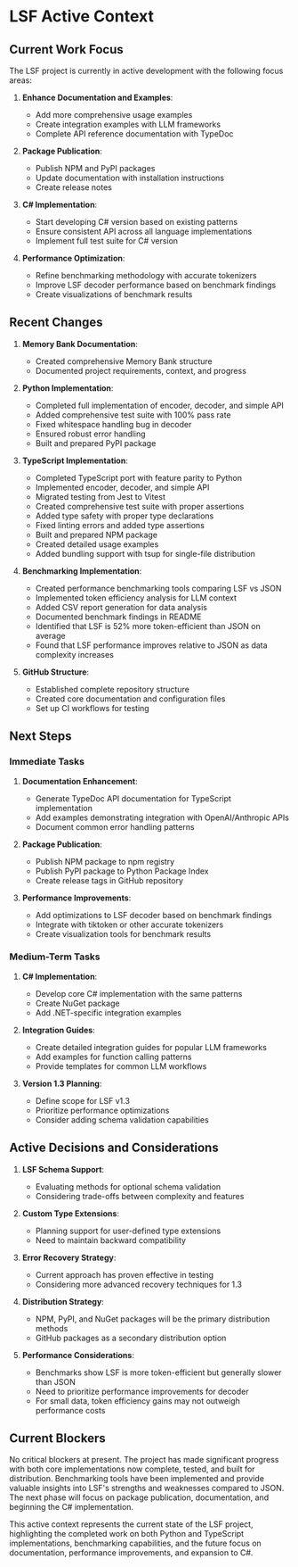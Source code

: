 # LSF Active Context

## Current Work Focus

The LSF project is currently in active development with the following focus areas:

1. **Enhance Documentation and Examples**:
   - Add more comprehensive usage examples
   - Create integration examples with LLM frameworks
   - Complete API reference documentation with TypeDoc

2. **Package Publication**:
   - Publish NPM and PyPI packages
   - Update documentation with installation instructions
   - Create release notes

3. **C# Implementation**:
   - Start developing C# version based on existing patterns
   - Ensure consistent API across all language implementations
   - Implement full test suite for C# version

4. **Performance Optimization**:
   - Refine benchmarking methodology with accurate tokenizers
   - Improve LSF decoder performance based on benchmark findings
   - Create visualizations of benchmark results

## Recent Changes

1. **Memory Bank Documentation**:
   - Created comprehensive Memory Bank structure
   - Documented project requirements, context, and progress

2. **Python Implementation**:
   - Completed full implementation of encoder, decoder, and simple API
   - Added comprehensive test suite with 100% pass rate
   - Fixed whitespace handling bug in decoder
   - Ensured robust error handling
   - Built and prepared PyPI package

3. **TypeScript Implementation**:
   - Completed TypeScript port with feature parity to Python
   - Implemented encoder, decoder, and simple API
   - Migrated testing from Jest to Vitest
   - Created comprehensive test suite with proper assertions
   - Added type safety with proper type declarations
   - Fixed linting errors and added type assertions
   - Built and prepared NPM package
   - Created detailed usage examples
   - Added bundling support with tsup for single-file distribution

4. **Benchmarking Implementation**:
   - Created performance benchmarking tools comparing LSF vs JSON
   - Implemented token efficiency analysis for LLM context
   - Added CSV report generation for data analysis
   - Documented benchmark findings in README
   - Identified that LSF is 52% more token-efficient than JSON on average
   - Found that LSF performance improves relative to JSON as data complexity increases

5. **GitHub Structure**:
   - Established complete repository structure
   - Created core documentation and configuration files
   - Set up CI workflows for testing

## Next Steps

### Immediate Tasks

1. **Documentation Enhancement**:
   - Generate TypeDoc API documentation for TypeScript implementation
   - Add examples demonstrating integration with OpenAI/Anthropic APIs
   - Document common error handling patterns

2. **Package Publication**:
   - Publish NPM package to npm registry
   - Publish PyPI package to Python Package Index
   - Create release tags in GitHub repository

3. **Performance Improvements**:
   - Add optimizations to LSF decoder based on benchmark findings
   - Integrate with tiktoken or other accurate tokenizers
   - Create visualization tools for benchmark results

### Medium-Term Tasks

1. **C# Implementation**:
   - Develop core C# implementation with the same patterns
   - Create NuGet package
   - Add .NET-specific integration examples

2. **Integration Guides**:
   - Create detailed integration guides for popular LLM frameworks
   - Add examples for function calling patterns
   - Provide templates for common LLM workflows

3. **Version 1.3 Planning**:
   - Define scope for LSF v1.3
   - Prioritize performance optimizations
   - Consider adding schema validation capabilities

## Active Decisions and Considerations

1. **LSF Schema Support**:
   - Evaluating methods for optional schema validation
   - Considering trade-offs between complexity and features

2. **Custom Type Extensions**:
   - Planning support for user-defined type extensions
   - Need to maintain backward compatibility

3. **Error Recovery Strategy**:
   - Current approach has proven effective in testing
   - Considering more advanced recovery techniques for 1.3

4. **Distribution Strategy**:
   - NPM, PyPI, and NuGet packages will be the primary distribution methods
   - GitHub packages as a secondary distribution option

5. **Performance Considerations**:
   - Benchmarks show LSF is more token-efficient but generally slower than JSON
   - Need to prioritize performance improvements for decoder
   - For small data, token efficiency gains may not outweigh performance costs

## Current Blockers

No critical blockers at present. The project has made significant progress with both core implementations now complete, tested, and built for distribution. Benchmarking tools have been implemented and provide valuable insights into LSF's strengths and weaknesses compared to JSON. The next phase will focus on package publication, documentation, and beginning the C# implementation.

This active context represents the current state of the LSF project, highlighting the completed work on both Python and TypeScript implementations, benchmarking capabilities, and the future focus on documentation, performance improvements, and expansion to C#. 